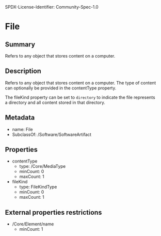 SPDX-License-Identifier: Community-Spec-1.0

# File

## Summary

Refers to any object that stores content on a computer.

## Description

Refers to any object that stores content on a computer.
The type of content can optionally be provided in the contentType property.

The fileKind property can be set to `directory` to indicate the file represents
a directory and all content stored in that directory.

## Metadata

- name: File
- SubclassOf: /Software/SoftwareArtifact

## Properties

- contentType
  - type: /Core/MediaType
  - minCount: 0
  - maxCount: 1
- fileKind
  - type: FileKindType
  - minCount: 0
  - maxCount: 1

## External properties restrictions

- /Core/Element/name
  - minCount: 1
